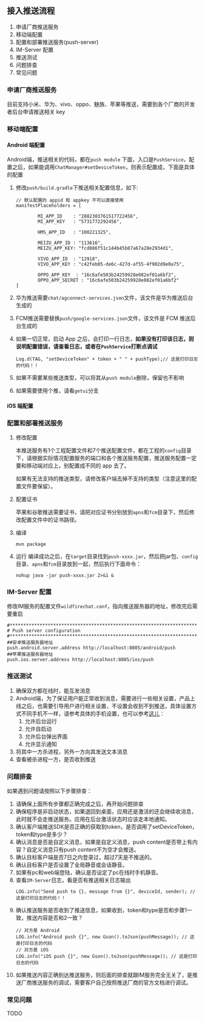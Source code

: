 ## 接入推送流程
1. 申请厂商推送服务
2. 移动端配置
3. 配置和部署推送服务(push-server)
4. IM-Server 配置
5. 推送测试
6. 问题排查
7. 常见问题

### 申请厂商推送服务
目前支持小米、华为、vivo、oppo、魅族、苹果等推送，需要到各个厂商的开发者后台申请推送相关 key

### 移动端配置
#### Android 端配置
Android端，推送相关的代码，都在```push module``` 下面，入口是```PushService```，配置之后，如果能调用```ChatManager#setDeviceToken```，则表示配置成，下面是具体的配置

1. 修改```push/build.gradle```下推送相关配置信息，如下:
    ```
    // 默认配置的 appid 和 appkey 不可以直接使用
    manifestPlaceholders = [

            MI_APP_ID    : "2882303761517722456",
            MI_APP_KEY   : "5731772292456",

            HMS_APP_ID   : "100221325",

            MEIZU_APP_ID : "113616",
            MEIZU_APP_KEY: "fcd886f51c144b45b87a67a28e2934d1",

            VIVO_APP_ID  : "12918",
            VIVO_APP_KEY : "c42feb05-de6c-427d-af55-4f902d9e0a75",

            OPPO_APP_KEY  : "16c6afe503b24259928e082ef01a6bf2",
            OPPO_APP_SECRET : "16c6afe503b24259928e082ef01a6bf2"
    ]
    ```
2. 华为推送需要```chat/agconnect-services.json```文件，该文件是华为推送后台生成的
3. FCM推送需要替换```push/google-services.json```文件，该文件是 FCM 推送后台生成的
4. 如果一切正常，启动 App 之后，会打印一行日志，**如果没有打印该日志，则说明配置错误，请查看日志，或者在```PushService```打断点调试**

    ```Log.d(TAG, "setDeviceToken" + token + " " + pushType);// 这是打印日志的代码！！ ```
5. 如果不需要某些推送类型，可以将其从```push module```删除，保留也不影响
6. 如果需要使用个推，请看```getui```分支

#### iOS 端配置

### 配置和部署推送服务
1. 修改配置

   本推送服务有1个工程配置文件和7个推送配置文件，都在工程的```config```目录下，请根据实际情况配置服务的端口和各个推送服务配置，推送服务配置一定要和移动端对应上，别配置成不同的 app 去了。

   如果有无法支持的推送类型，请修改客户端去掉不支持的类型（注意这里的配置文件要保留）。

2. 配置证书

    苹果和谷歌推送需要证书，请把对应证书分别放到```apns```和```fcm```目录下，然后修改配置文件中的证书路径。

3. 编译
    ```
    mvn package
    ```

4. 运行
    编译成功之后，在```target```目录找到```push-xxxx.jar```，然后把jar包、```config```目录、```apns```和```fcm```目录放到一起，然后执行下面命令：
    ```
    nohup java -jar push-xxxx.jar 2>&1 &
    ```

### IM-Server 配置
修改IM服务的配置文件```wildfirechat.conf```，指向推送服务器的地址，修改完后需要重启
```
#*********************************************************************
# Push server configuration
#*********************************************************************
##安卓推送服务器地址
push.android.server.address http://localhost:8085/android/push
##苹果推送服务器地址
push.ios.server.address http://localhost:8085/ios/push
```

### 推送测试
1. 确保双方都在线时，能互发消息
2. Android端，为了保证用户能正常收到消息，需要进行一些相关设置，产品上线之后，也需要引导用户进行相关设置，不设置会收到不到推送，具体设置方式不同手机不一样，请参考具体的手机设置，也可以参考[这儿](https://docs.rongcloud.cn/im/push/android/message_notification/)：
    1. 允许后台运行
    2. 允许自启动
    3. 允许后台弹出界面
    4. 允许显示通知
3. 将其中一方杀进程，另外一方向其发送文本消息
4. 查看被杀进程一方，是否收到推送

### 问题排查
如果遇到问题请按照以下步骤排查：
1. 请确保上面所有步骤都正确完成之后，再开始问题排查
2. 确保程序是非启动状态，如果退回到桌面，应用还是激活的还会继续收消息，此时就不会走推送服务。应用在后台激活状态时应该走本地通知。
3. 确认客户端推送SDK是否正确的获取到token，是否调用了setDeviceToken，token和type是多少？
4. 确认消息是否是自定义消息，如果是自定义消息，push content是否带上有内容？自定义消息只有push content不为空才会推送。
5. 确认目标客户端是否7日之内登录过，超过7天是不推送的。
6. 确认目标客户是否设置了全局静音或会话静音。
7. 如果有pc和web端登陆，确认是否设定了pc在线时手机静音。
8. 查看```IM-Server```日志，看是否有推送相关日志输出
    ```
    LOG.info("Send push to {}, message from {}", deviceId, sender); // 这是打印日志的代码！！
    ```
9. 确认推送服务是否收到了推送信息，如果收到，token和type是否和步骤1一致，推送内容是否和2一致？
    ```
    // 对方是 Android
    LOG.info("Android push {}", new Gson().toJson(pushMessage)); // 这是打印日志的代码
    // 对方是 iOS
    LOG.info("iOS push {}", new Gson().toJson(pushMessage)); // 这是打印日志的代码
    ```
10. 如果推送内容正确到达推送服务，则后面的排查就跟IM服务完全无关了，是推送厂商推送服务的调试，需要客户自己按照推送厂商的官方文档进行调试。

### 常见问题
TODO


